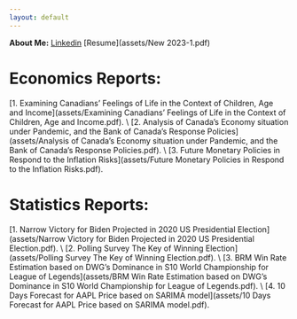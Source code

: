 ```yaml
---
layout: default
---
```


**About Me:**
[Linkedin](https://www.linkedin.com/in/zhendong-benny-zhang-509990193/)
[Resume](assets/New 2023-1.pdf)


# Economics Reports:
[1. Examining Canadians’ Feelings of Life in the Context of Children, Age and Income](assets/Examining Canadians’ Feelings of Life in the Context of Children, Age and Income.pdf).
\\
[2. Analysis of Canada’s Economy situation under Pandemic, and the Bank of Canada’s Response Policies](assets/Analysis of Canada’s Economy situation under Pandemic, and the Bank of Canada’s Response Policies.pdf).
\\
[3. Future Monetary Policies in Respond to the Inflation Risks](assets/Future Monetary Policies in Respond to the Inflation Risks.pdf).

# Statistics Reports:
[1. Narrow Victory for Biden Projected in 2020 US Presidential Election](assets/Narrow Victory for Biden Projected in 2020 US Presidential Election.pdf).
\\
[2. Polling Survey The Key of Winning Election](assets/Polling Survey The Key of Winning Election.pdf).
\\
[3. BRM Win Rate Estimation based on DWG’s Dominance in S10 World Championship for League of Legends](assets/BRM Win Rate Estimation based on DWG’s Dominance in S10 World Championship for League of Legends.pdf).
\\
[4. 10 Days Forecast for AAPL Price based on SARIMA model](assets/10 Days Forecast for AAPL Price based on SARIMA model.pdf).